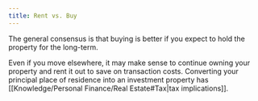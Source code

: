 ```yaml
---
title: Rent vs. Buy
---
```


The general consensus is that buying is better if you expect to hold the property for the long-term.







Even if you move elsewhere, it may make sense to continue owning your property and rent it out to save on transaction costs. Converting your principal place of residence into an investment property has [[Knowledge/Personal Finance/Real Estate#Tax|tax implications]].
